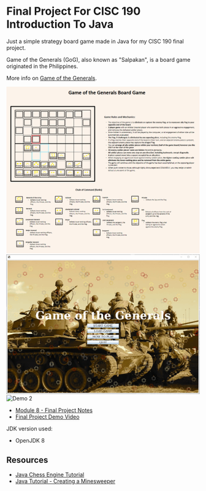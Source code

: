 # Final Project For CISC 190 Introduction To Java

Just a simple strategy board game made in Java for my CISC 190 final project.

Game of the Generals (GoG), also known as "Salpakan", is a board game
originated in the Philippines.

More info on [Game of the Generals](https://en.wikipedia.org/wiki/Game_of_the_Generals).

![Game of the Generals](./gog.png)
![Demo 1](./demo/cisc-190_final_proj_week_4_1.gif)
![Demo 2](./demo/cisc-190_final_proj_week_4_2.gif)

  - [Module 8 - Final Project Notes](https://marklcrns.github.io/wiki/school/html/spring-2020/CISC-190/modules/module_8.html)
  - [Final Project Demo Video](https://www.youtube.com/watch?v=O1iplL8vho8)


JDK version used:

  - OpenJDK 8


## Resources

  - [Java Chess Engine Tutorial](https://www.youtube.com/watch?v=h8fSdSUKttk&list=PLOJzCFLZdG4zk5d-1_ah2B4kqZSeIlWtt)
  - [Java Tutorial - Creating a Minesweeper](https://www.youtube.com/watch?v=RFpJp62ZoY8&list=PLGxHvpw-PAk6QvPw0fYe8bks31GRKvymK)

